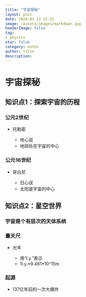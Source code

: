 ```yaml
---
title: "宇宙探秘"
layout: post
date: 2020-03-12 15:31
image: /assets/images/markdown.jpg
headerImage: false
tag:
- physics
star: false
category: notes
author: Yilin
description: 
---
```

# 宇宙探秘

## 知识点1：探索宇宙的历程

### 公元2世纪

- 托勒密

	- 地心说
	- 地球处在宇宙的中心

### 公元16世纪

- 哥白尼

	- 日心说
	- 太阳是宇宙的中心

## 知识点2：星空世界

### 宇宙是个有层次的天体系统

### 量天尺

- 光年

	- 用“l.y.”表示
	- 1l.y.≈9.461*10^15m

### 起源

- 137亿年前的一次大爆炸

